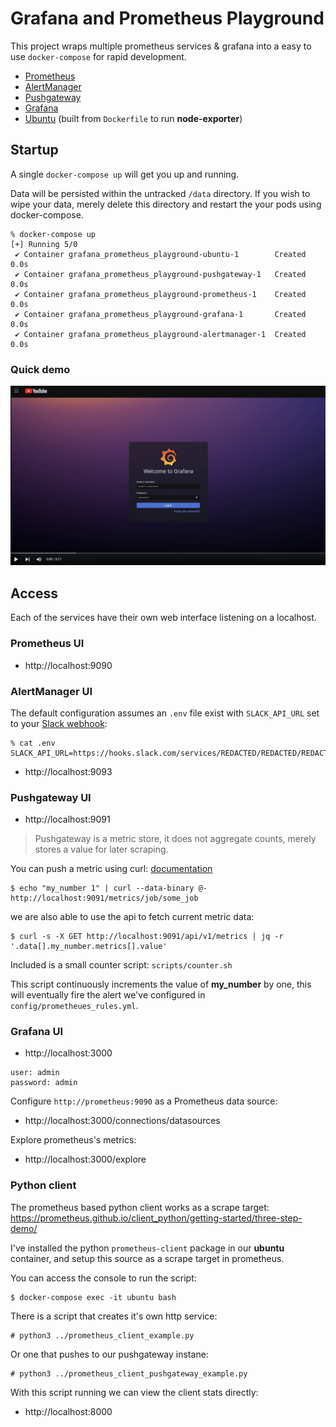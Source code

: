 # Grafana and Prometheus Playground

This project wraps multiple prometheus services & grafana into a easy
to use `docker-compose` for rapid development.

* [Prometheus](https://prometheus.io/)
* [AlertManager](https://prometheus.io/docs/alerting/latest/alertmanager/)
* [Pushgateway](https://github.com/prometheus/pushgateway)
* [Grafana](https://grafana.com/oss/)
* [Ubuntu](https://ubuntu.com/) (built from `Dockerfile` to run **node-exporter**)


## Startup

A single `docker-compose up` will get you up and running. 

Data will be persisted within the untracked `/data` directory.
If you wish to wipe your data, merely delete this directory
and restart the your pods using docker-compose.

```
% docker-compose up
[+] Running 5/0
 ✔ Container grafana_prometheus_playground-ubuntu-1        Created                                                                     0.0s
 ✔ Container grafana_prometheus_playground-pushgateway-1   Created                                                                     0.0s
 ✔ Container grafana_prometheus_playground-prometheus-1    Created                                                                     0.0s
 ✔ Container grafana_prometheus_playground-grafana-1       Created                                                                     0.0s
 ✔ Container grafana_prometheus_playground-alertmanager-1  Created                                                                     0.0s
```

### Quick demo

[![youtube](images/video.jpg)](https://www.youtube.com/watch?v=nWUobmGyb4w)

## Access

Each of the services have their own web interface
listening on a localhost.

### Prometheus UI

* http://localhost:9090

### AlertManager UI

The default configuration assumes an `.env` file exist with `SLACK_API_URL` set to your [Slack webhook](https://api.slack.com/start/quickstart):

```
% cat .env
SLACK_API_URL=https://hooks.slack.com/services/REDACTED/REDACTED/REDACTED
```

* http://localhost:9093

### Pushgateway UI

* http://localhost:9091

> Pushgateway is a metric store, it does not aggregate counts, merely stores a value for later scraping.

You can push a metric using curl: [documentation](https://github.com/prometheus/pushgateway?tab=readme-ov-file#command-line)

```
$ echo "my_number 1" | curl --data-binary @- http://localhost:9091/metrics/job/some_job
```

we are also able to use the api to fetch current metric data:

```
$ curl -s -X GET http://localhost:9091/api/v1/metrics | jq -r '.data[].my_number.metrics[].value'
```

Included is a small counter script: `scripts/counter.sh`
 
This script continuously increments the value of **my_number** by one,
this will eventually fire the alert we've configured in `config/prometheues_rules.yml`.

### Grafana UI

* http://localhost:3000

```
user: admin
password: admin
``````

Configure `http://prometheus:9090` as a Prometheus data source:

* http://localhost:3000/connections/datasources

Explore prometheus's metrics:

* http://localhost:3000/explore


### Python client

The prometheus based python client works as a scrape target:
https://prometheus.github.io/client_python/getting-started/three-step-demo/

I've installed the python `prometheus-client` package in our **ubuntu** container,
and setup this source as a scrape target in prometheus.

You can access the console to run the script:

```
$ docker-compose exec -it ubuntu bash
```

There is a script that creates it's own http service:

```
# python3 ../prometheus_client_example.py
```

Or one that pushes to our pushgateway instane:

```
# python3 ../prometheus_client_pushgateway_example.py
```

With this script running we can view the client stats directly:

* http://localhost:8000
